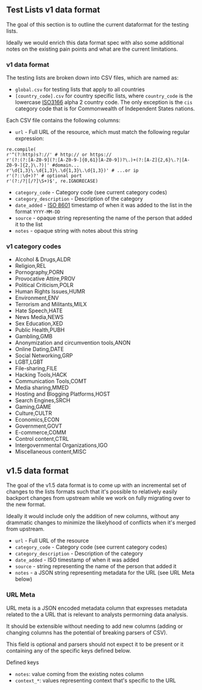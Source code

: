 ## Test Lists v1 data format

The goal of this section is to outline the current dataformat for the testing
lists.

Ideally we would enrich this data format spec with also some additional notes
on the existing pain points and what are the current limitations.

### v1 data format

The testing lists are broken down into CSV files, which are named as:
* `global.csv` for testing lists that apply to all countries
* `[country_code].csv` for country specific lists, where `country_code` is the
  lowercase
  [ISO3166](https://en.wikipedia.org/wiki/List_of_ISO_3166_country_codes) alpha
  2 country code. The only exception is the `cis` category code that is
  for Commonwealth of Independent States nations.

Each CSV file contains the following columns:

* `url` - Full URL of the resource, which must match the following regular expression:
```
re.compile(
r'^(?:http)s?://' # http:// or https://
r'(?:(?:[A-Z0-9](?:[A-Z0-9-]{0,61}[A-Z0-9])?\.)+(?:[A-Z]{2,6}\.?|[A-Z0-9-]{2,}\.?)|' #domain...
r'\d{1,3}\.\d{1,3}\.\d{1,3}\.\d{1,3})' # ...or ip
r'(?::\d+)?' # optional port
r'(?:/?|[/?]\S+)$', re.IGNORECASE)
```
* `category_code` - Category code (see current category codes)
* `category_description` - Description of the category
* `date_added` - [ISO 8601](https://en.wikipedia.org/wiki/ISO_8601) timestamp of when it was added to the list in the format `YYYY-MM-DD`
* `source` - opaque string representing the name of the person that added it to the list
* `notes` - opaque string with notes about this string

### v1 category codes

* Alcohol & Drugs,ALDR
* Religion,REL
* Pornography,PORN
* Provocative Attire,PROV
* Political Criticism,POLR
* Human Rights Issues,HUMR
* Environment,ENV
* Terrorism and Militants,MILX
* Hate Speech,HATE
* News Media,NEWS
* Sex Education,XED
* Public Health,PUBH
* Gambling,GMB
* Anonymization and circumvention tools,ANON
* Online Dating,DATE
* Social Networking,GRP
* LGBT,LGBT
* File-sharing,FILE
* Hacking Tools,HACK
* Communication Tools,COMT
* Media sharing,MMED
* Hosting and Blogging Platforms,HOST
* Search Engines,SRCH
* Gaming,GAME
* Culture,CULTR
* Economics,ECON
* Government,GOVT
* E-commerce,COMM
* Control content,CTRL
* Intergovernmental Organizations,IGO
* Miscellaneous content,MISC

## v1.5 data format

The goal of the v1.5 data format is to come up with an incremental set of
changes to the lists formats such that it's possible to relatively easily
backport changes from upstream while we work on fully migrating over to the new
format.

Ideally it would include only the addition of new columns, without any
drammatic changes to minimize the likelyhood of conflicts when it's merged from
upstream.

* `url` - Full URL of the resource
* `category_code` - Category code (see current category codes)
* `category_description` - Description of the category
* `date_added` - ISO timestamp of when it was added
* `source` - string representing the name of the person that added it
* `notes` - a JSON string representing metadata for the URL (see URL Meta below)

### URL Meta

URL meta is a JSON encoded metadata column that expresses metadata related to
the a URL that is relevant to analysts permorning data analysis.

It should be extensible without needing to add new columns (adding or changing
columns has the potential of breaking parsers of CSV).

This field is optional and parsers should not expect it to be present or it
containing any of the specific keys defined below.

Defined keys
* `notes`: value coming from the existing notes column
* `context_*`: values representing context that's specific to the URL


